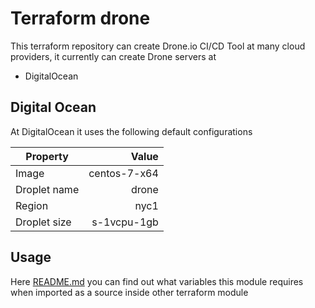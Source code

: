 # Terraform drone

This terraform repository can create Drone.io CI/CD Tool at many cloud providers, it currently can create Drone servers at

* DigitalOcean


## Digital Ocean

At DigitalOcean it uses the following default configurations


| Property | Value |
|----|-----:|
| Image | centos-7-x64 |
| Droplet name | drone |
| Region | nyc1 |
| Droplet size | s-1vcpu-1gb |


## Usage 

Here [README.md](./digital_ocean/README.md) you can find out what variables this module requires when imported as a source inside other terraform module